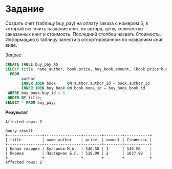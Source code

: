 # Задание

Создать счет (таблицу buy_pay) на оплату заказа с номером 5, в который включить название книг, их автора, цену, количество заказанных книг и  стоимость. Последний столбец назвать Стоимость. Информацию в таблицу занести в отсортированном по названиям книг виде.

*Запрос*

```SQL
CREATE TABLE buy_pay AS
SELECT title, name_author, book.price, buy_book.amount, (book.price*buy_book.amount) AS Стоимость
  FROM 
       author
       INNER JOIN book     ON author.author_id = book.author_id
       INNER JOIN buy_book ON book.book_id = buy_book.book_id
 WHERE buy_book.buy_id = 5
 ORDER BY title;
SELECT * FROM buy_pay;
```

**Результат**
```
Affected rows: 2

Query result:
+---------------+----------------+--------+--------+-----------+
| title         | name_author    | price  | amount | Стоимость |
+---------------+----------------+--------+--------+-----------+
| Белая гвардия | Булгаков М.А.  | 540.50 | 1      | 540.50    |
| Лирика        | Пастернак Б.Л. | 518.99 | 2      | 1037.98   |
+---------------+----------------+--------+--------+-----------+
Affected rows: 2
```